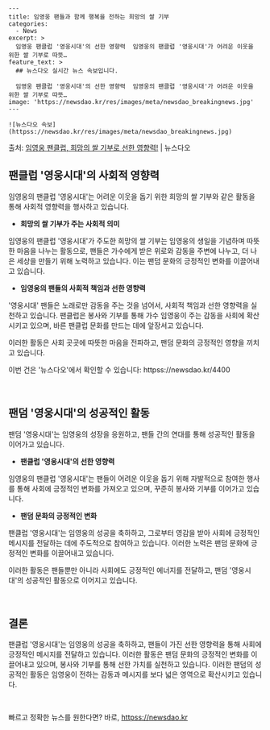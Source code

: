     ---
    title: 임영웅 팬들과 함께 행복을 전하는 희망의 쌀 기부
    categories:
      - News
    excerpt: >
      임영웅 팬클럽 '영웅시대'의 선한 영향력  임영웅의 팬클럽 '영웅시대'가 어려운 이웃을 위한 쌀 기부로 따뜻…
    feature_text: >
      ## 뉴스다오 실시간 뉴스 속보입니다.
    
      임영웅 팬클럽 '영웅시대'의 선한 영향력  임영웅의 팬클럽 '영웅시대'가 어려운 이웃을 위한 쌀 기부로 따뜻…
    image: 'https://newsdao.kr/res/images/meta/newsdao_breakingnews.jpg'
    ---
    
    ![뉴스다오 속보](httpss://newsdao.kr/res/images/meta/newsdao_breakingnews.jpg)

<p>출처: <a href="httpss://newsdao.kr/4400" rel="dofollow">임영웅 팬클럽, 희망의 쌀 기부로 선한 영향력!</a> | 뉴스다오</p>

<h2 data-ke-size="size26">팬클럽 '영웅시대'의 사회적 영향력</h2>
임영웅의 팬클럽 '영웅시대'는 어려운 이웃을 돕기 위한 희망의 쌀 기부와 같은 활동을 통해 사회적 영향력을 행사하고 있습니다.

<ul>
  <li><b>희망의 쌀 기부가 주는 사회적 의미</b></li>
</ul>

임영웅의 팬클럽 '영웅시대'가 주도한 희망의 쌀 기부는 임영웅의 생일을 기념하며 따뜻한 마음을 나누는 활동으로, 팬들은 가수에게 받은 위로와 감동을 주변에 나누고, 더 나은 세상을 만들기 위해 노력하고 있습니다. 이는 팬덤 문화의 긍정적인 변화를 이끌어내고 있습니다.

<ul>
  <li><b>임영웅의 팬들의 사회적 책임과 선한 영향력</b></li>
</ul>

'영웅시대' 팬들은 노래로만 감동을 주는 것을 넘어서, 사회적 책임과 선한 영향력을 실천하고 있습니다. 팬클럽은 봉사와 기부를 통해 가수 임영웅이 주는 감동을 사회에 확산시키고 있으며, 바른 팬클럽 문화를 만드는 데에 앞장서고 있습니다.

이러한 활동은 사회 곳곳에 따뜻한 마음을 전파하고, 팬덤 문화의 긍정적인 영향을 끼치고 있습니다.

이번 건은 '뉴스다오'에서 확인할 수 있습니다: httpss://newsdao.kr/4400

<p data-ke-size="size16">&nbsp;</p>

<h2 data-ke-size="size26">팬덤 '영웅시대'의 성공적인 활동</h2>
팬덤 '영웅시대'는 임영웅의 성장을 응원하고, 팬들 간의 연대를 통해 성공적인 활동을 이어가고 있습니다.

<ul>
  <li><b>팬클럽 '영웅시대'의 선한 영향력</b></li>
</ul>

임영웅의 팬클럽 '영웅시대'는 팬들이 어려운 이웃을 돕기 위해 자발적으로 참여한 행사를 통해 사회에 긍정적인 변화를 가져오고 있으며, 꾸준히 봉사와 기부를 이어가고 있습니다.

<ul>
  <li><b>팬덤 문화의 긍정적인 변화</b></li>
</ul>

팬클럽 '영웅시대'는 임영웅의 성공을 축하하고, 그로부터 영감을 받아 사회에 긍정적인 메시지를 전달하는 데에 주도적으로 참여하고 있습니다. 이러한 노력은 팬덤 문화에 긍정적인 변화를 이끌어내고 있습니다.

이러한 활동은 팬들뿐만 아니라 사회에도 긍정적인 에너지를 전달하고, 팬덤 '영웅시대'의 성공적인 활동으로 이어지고 있습니다.

<p data-ke-size="size16">&nbsp;</p>

<h2 data-ke-size="size26">결론</h2>
팬클럽 '영웅시대'는 임영웅의 성공을 축하하고, 팬들이 가진 선한 영향력을 통해 사회에 긍정적인 메시지를 전달하고 있습니다. 이러한 활동은 팬덤 문화의 긍정적인 변화를 이끌어내고 있으며, 봉사와 기부를 통해 선한 가치를 실천하고 있습니다. 이러한 팬덤의 성공적인 활동은 임영웅이 전하는 감동과 메시지를 보다 넓은 영역으로 확산시키고 있습니다.

<p data-ke-size="size16">&nbsp;</p> 

빠르고 정확한 뉴스를 원한다면? 바로, <a href="httpss://newsdao.kr" rel="dofollow">httpss://newsdao.kr</a>


    